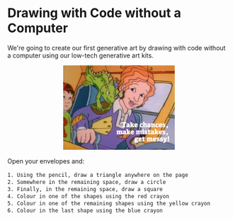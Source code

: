 # Drawing with Code without a Computer

We're going to create our first generative art by drawing with code without a computer using our low-tech generative art kits.

<p><img src='Ms-Frizzle.jpg' style='width:50%;margin-left:25%'></p>

Open your envelopes and:

    1. Using the pencil, draw a triangle anywhere on the page
    2. Somewhere in the remaining space, draw a circle
    3. Finally, in the remaining space, draw a square
    4. Colour in one of the shapes using the red crayon
    5. Colour in one of the remaining shapes using the yellow crayon
    6. Colour in the last shape using the blue crayon
